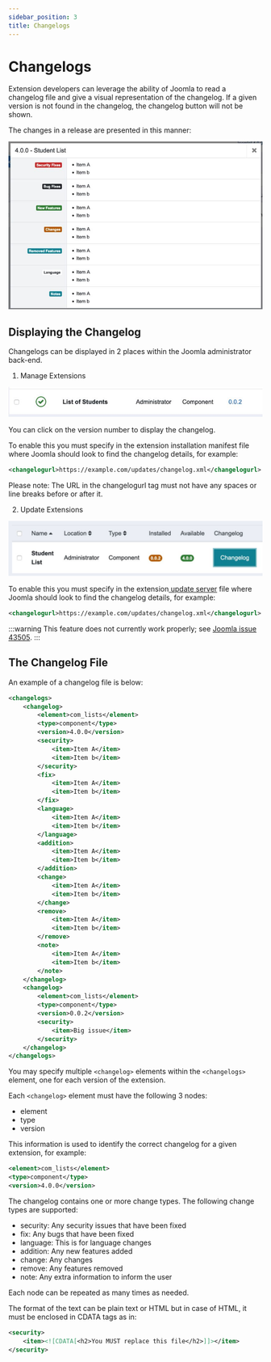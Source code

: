 ```yaml
---
sidebar_position: 3
title: Changelogs
---
```


Changelogs
==========

Extension developers can leverage the ability of Joomla to read a changelog file and give a visual representation of the changelog. If a given version is not found in the changelog, the changelog button will not be shown.

The changes in a release are presented in this manner: 

![Changelog display](./_assets/changelog.jpg)

## Displaying the Changelog

Changelogs can be displayed in 2 places within the Joomla administrator back-end.

1. Manage Extensions

![Manage Extensions display](./_assets/changelog-manage.jpg)

You can click on the version number to display the changelog.

To enable this you must specify in the extension installation manifest file where Joomla should look to find the changelog details, for example:

```xml
<changelogurl>https://example.com/updates/changelog.xml</changelogurl>
```

Please note: The URL in the changelogurl tag must not have any spaces or line breaks before or after it.

2. Update Extensions

![Update Extensions display](./_assets/changelog-update.jpg)

To enable this you must specify in the extension[ update server](../update-server.md) file where Joomla should look to find the changelog details, for example:

```xml
<changelogurl>https://example.com/updates/changelog.xml</changelogurl>
```

:::warning
  This feature does not currently work properly; see [Joomla issue 43505](https://issues.joomla.org/tracker/joomla-cms/43505).
:::

## The Changelog File

An example of a changelog file is below:

```xml
<changelogs>
    <changelog>
        <element>com_lists</element>
        <type>component</type>
        <version>4.0.0</version>
        <security>
            <item>Item A</item>
            <item>Item b</item>
        </security>
        <fix>
            <item>Item A</item>
            <item>Item b</item>
        </fix>
        <language>
            <item>Item A</item>
            <item>Item b</item>
        </language>
        <addition>
            <item>Item A</item>
            <item>Item b</item>
        </addition>
        <change>
            <item>Item A</item>
            <item>Item b</item>
        </change>
        <remove>
            <item>Item A</item>
            <item>Item b</item>
        </remove>
        <note>
            <item>Item A</item>
            <item>Item b</item>
        </note>
    </changelog>
    <changelog>
        <element>com_lists</element>
        <type>component</type>
        <version>0.0.2</version>
        <security>
            <item>Big issue</item>
        </security>
    </changelog>
</changelogs>
```

You may specify multiple `<changelog>` elements within the `<changelogs>` element, one for each version of the extension.

Each `<changelog>` element must have the following 3 nodes:
- element
- type
- version

This information is used to identify the correct changelog for a given extension, for example:

```xml
<element>com_lists</element>
<type>component</type>
<version>4.0.0</version>
```

The changelog contains one or more change types. The following change types are supported:
- security: Any security issues that have been fixed
- fix: Any bugs that have been fixed
- language: This is for language changes
- addition: Any new features added
- change: Any changes
- remove: Any features removed
- note: Any extra information to inform the user

Each node can be repeated as many times as needed.

The format of the text can be plain text or HTML but in case of HTML, it must be enclosed in CDATA tags as in:

```xml
<security>
    <item><![CDATA[<h2>You MUST replace this file</h2>]]></item>
</security>
```

